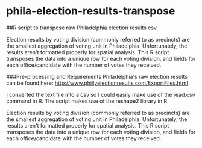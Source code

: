 # phila-election-results-transpose
##R script to transpose raw Philadelphia election results csv

Election results by voting division (commonly referred to as precincts) are the smallest aggregation of voting unit in Philadelphia. Unfortunately, the results aren't formatted properly for spatial analysis. This R script transposes the data into a unique row for each voting division, and fields for each office/candidate with the number of votes they received.

###Pre-processing and Requirements
Philadelphia's raw election results can be found here: http://www.phillyelectionresults.com/ExportFiles.html

I converted the text file into a csv so I could easily make use of the read.csv command in R. The script makes use of the reshape2 library in R.

Election results by voting division (commonly referred to as precincts) are the smallest aggregation of voting unit in Philadelphia. Unfortunately, the results aren't formatted properly for spatial analysis. This R script transposes the data into a unique row for each voting division, and fields for each office/candidate with the number of votes they received.
